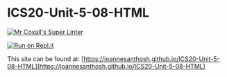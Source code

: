 # ICS20-Unit-5-08-HTML

[![Mr Coxall's Super Linter](https://github.com/joannesanthosh/<REPOSITORY>/workflows/Mr%20Coxall's%20Super%20Linter/badge.svg)](https://github.com/joannesanthosh/ICS20-Unit-5-08-HTML/actions)

[![Run on Repl.it](https://repl.it/badge/github/joannesanthosh/<REPOSITORY>)](https://repl.it/github/joannesanthosh/ICS20-Unit-5-08-HTML)

This site can be found at: [https://joannesanthosh.github.io/ICS20-Unit-5-08-HTML](https://joannesanthosh.github.io/ICS20-Unit-5-08-HTML)
